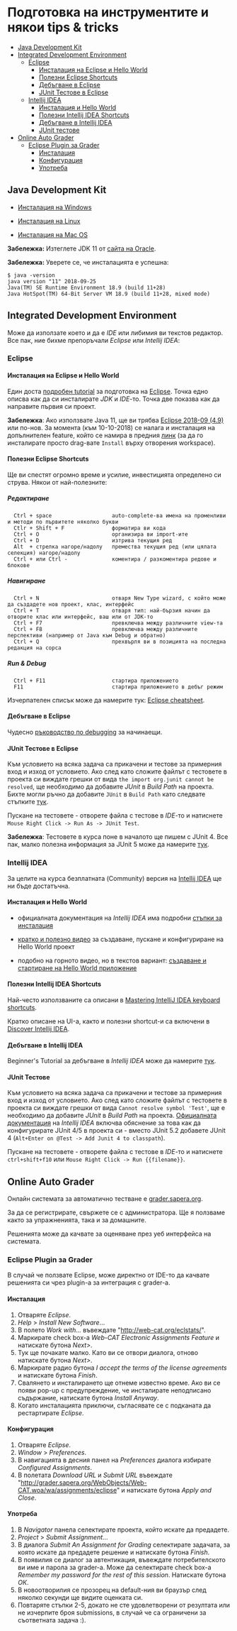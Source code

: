 # Подготовка на инструментите и някои tips & tricks

- [Java Development Kit](#java-development-kit)
- [Integrated Development Environment](#integrated-development-environment)
    - [Eclipse](#eclipse)
        - [Инсталация на Eclipse и Hello World](#Инсталация-на-Eclipse-и-Hello-World)
        - [Полезни Eclipse Shortcuts](#Полезни-Eclipse-Shortcuts)
        - [Дебъгване в Eclipse](#Дебъгване-в-Eclipse)
        - [JUnit Тестове в Eclipse](#Junit-Тестове-в-Eclipse)
    - [Intellij IDEA](#Intellij-IDEA)
        - [Инсталация и Hello World](#Инсталация-и-Hello-World-1)
        - [Полезни Intellij IDEA Shortcuts](#Полезни-Intellij-IDEA-Shortcuts)
        - [Дебъгване в Intellij IDEA](#Дебъгване-в-Intellij-IDEA)
        - [JUnit тестове](#Junit-Тестове)
- [Online Auto Grader](#online-auto-grader)
    - [Eclipse Plugin за Grader](#eclipse-plugin-за-grader)
        - [Инсталация](#инсталация)
        - [Конфигурация](#конфигурация)
        - [Употреба](#употреба)

## Java Development Kit

- [Инсталация на Windows](https://docs.oracle.com/javase/8/docs/technotes/guides/install/windows_jdk_install.html#CHDEBCCJ)

- [Инсталация на Linux](https://docs.oracle.com/javase/8/docs/technotes/guides/install/linux_jdk.html#BJFGGEFG)

- [Инсталация на Mac OS](https://docs.oracle.com/javase/8/docs/technotes/guides/install/mac_jdk.html#CHDBADCG)

**Забележка:** Изтеглете JDK 11 от [сайта на Oracle](
https://www.oracle.com/technetwork/java/javase/downloads/jdk11-downloads-5066655.html).

**Забележка:** Уверете се, че инсталацията е успешна:

```console
$ java -version
java version "11" 2018-09-25
Java(TM) SE Runtime Environment 18.9 (build 11+28)
Java HotSpot(TM) 64-Bit Server VM 18.9 (build 11+28, mixed mode)
```

## Integrated Development Environment

Може да използате което и да е _IDE_ или либимия ви текстов редактор. Все пак, ние бихме препоръчали _Eclipse_ или _Intellij IDEA_:

### Eclipse

#### Инсталация на Eclipse и Hello World

Един доста [подробен tutorial](https://www.ntu.edu.sg/home/ehchua/programming/howto/EclipseJava_HowTo.html) за подготовка на [Eclipse]((https://www.eclipse.org/downloads/eclipse-packages/)). Точка едно описва как да си инсталирате _JDK_ и _IDE_-то. Точка две показва как да направите първия си проект.  

**Забележка**: Ако използвате Java 11, ще ви трябва [Eclipse 2018-09 (4.9)](https://marketplace.eclipse.org/content/java-11-support-eclipse-2018-09-49) или по-нов. За момента (към 10-10-2018) се налага и инсталация на допълнителен feature, който се намира в предния [линк](https://marketplace.eclipse.org/content/java-11-support-eclipse-2018-09-49) (за да го инсталирате просто drag-вате `Install` върху отворения workspace).

#### Полезни Eclipse Shortcuts

Ще ви спестят огромно време и усилие, инвестицията определено си струва.
Някои от най-полезните:

##### Редактиране

      Ctrl + space                   auto-complete-ва имена на променливи и методи по първитете няколко букви
      Ctlr + Shift + F               форматира ви кода
      Ctrl + O                       организира ви import-ите
      Ctrl + D                       изтрива текущия ред
      Alt  + стрелка нагоре/надолу   премества текущия ред (или цялата селекция) нагоре/надолу
      Ctrl + или Ctrl -              коментира / разкоментира редове и блокове

##### Навигиране

      Ctrl + N                       oтваря New Type wizard, с който може да създадете нов проект, клас, интерфейс
      Ctrl + T                       oтваря тип: най-бързия начин да отворите клас или интерфейс, ваш или от JDK-то
      Ctrl + F7                      превключва между различните view-та
      Ctrl + F8                      превключва между различните перспективи (например от Java към Debug и обратно)
      Ctrl + Q                       прехвърля ви в позицията на последна редакция на сорса

##### Run & Debug

      Ctrl + F11                     стартира приложението
      F11                            стартира приложението в дебъг режим

Изчерпателен списък може да намерите тук: [Eclipse cheatsheet](https://github.com/pellaton/eclipse-cheatsheet).

#### Дебъгване в Eclipse

Чудесно [ръководство по debugging](https://www.eclipse.org/community/eclipse_newsletter/2017/june/article1.php) за начинаещи.

#### JUnit Тестове в Eclipse

Към условието на всяка задача са прикачени и тестове за примерния вход и изход от условието. Ако след като сложите файлът с тестовете в проекта си виждате грешки от вида `the import org.junit cannot be resolved`, ще необходимо да добавите _JUnit_ в _Build Path_ на проекта. Бихте могли ръчно да добавите `JUnit` в `Build Path` като следвате стъпките [тук](https://www.tutorialspoint.com/junit/junit_plug_with_eclipse.htm).


Пускане на тестовете - отворете файла с тестове в _IDE_-то и натиснете `Mouse Right Click -> Run As -> JUnit Test`.

**Забележка**: Тестовете в курса поне в началото ще пишем с JUnit 4. Все пак, малко полезна информация за JUnit 5 може да намерите [тук](https://www.eclipse.org/community/eclipse_newsletter/2017/october/article5.php).

### Intellij IDEA

За целите на курса безплатната (Community) версия на [Intellij IDEA](https://www.jetbrains.com/idea/download/) ще ни бъде достатъчна.

#### Инсталация и Hello World

- официалната документация на _Intellij IDEA_ има подробни [стъпки за инсталация](https://www.jetbrains.com/help/idea/install-and-set-up-product.html)

- [кратко и полезно видео](https://www.youtube.com/watch?time_continue=245&v=c0efB_CKOYo) за създаване, пускане и конфигуриране на Hello World проект

- подобно на горното видео, но в текстов вариант: [създаване и стартиране на Hello World приложение](https://www.jetbrains.com/help/idea/creating-and-running-your-first-java-application.html)

#### Полезни Intellij IDEA Shortcuts

 Най-често използваните са описани в [Mastering IntelliJ IDEA keyboard shortcuts](https://www.jetbrains.com/help/idea/mastering-keyboard-shortcuts.html#d1746384e89).

Кратко описане на UI-а, както и полезни shortcut-и са включени в [Discover Intellij IDEA](https://www.jetbrains.com/help/idea/discover-intellij-idea.html).

#### Дебъгване в Intellij IDEA

Beginner's Tutorial за дебъгване в _Intellij IDEA_ може да намерите [тук](https://www.jetbrains.com/help/idea/debugging-your-first-java-application.html).

#### JUnit Тестове

Към условието на всяка задача са прикачени и тестове за примерния вход и изход от условието. Ако след като сложите файлът с тестовете в проекта си виждате грешки от вида `Cannot resolve symbol 'Test'`, ще е необходимо да добавите _JUnit_ в _Build Path_ на проекта. [Официалната документация](https://www.jetbrains.com/help/idea/configuring-testing-libraries.html) на _Intellij IDEA_ включва  обяснение за това как да конфигурирате JUnit 4/5 в проекта си - вместо JUnit 5.2 добавете JUnit 4 (`Alt+Enter on @Test -> Add Junit 4 to classpath`).

Пускане на тестовете - отворете файла с тестове в _IDE_-то и натиснете `ctrl+shift+f10` или `Mouse Right Click -> Run {{filename}}`.

## Online Auto Grader

Онлайн системата за автоматично тестване e [grader.sapera.org](http://grader.sapera.org).

За да се регистрирате, свържете се с администратора.
Ще я ползваме както за упражненията, така и за домашните.

Решенията може да качвате за оценяване през уеб интерфейса на системата.

### Eclipse Plugin за Grader

В случай че ползвате Eclipse, може директно от IDE-то да качвате решенията си чрез plugin-а за интеграция с grader-a.

#### Инсталация

1. Отваряте _Eclipse_.
2. _Help_ > _Install New Software_...
3. В полето _Work with..._ въвеждате "http://web-cat.org/eclstats/".
4. Маркирате check box-a _Web-CAT Electronic Assignments Featurе_ и натискате бутона _Next>_.
5. Тук ще почакате малко. Като ви се отвори диалога, отново натискате бутона _Next>_.
6. Маркирате радио бутона _I accept the terms of the license agreements_ и натискате бутона _Finish_.
7. Свалянето и инсталирането ще отнеме известно време. Ако ви се появи pop-up с предупреждение, че инсталирате неподписано съдържание, натискате бутона _Install Anyway_.
8. Когато инсталацията приключи, съгласявате се с подканата да рестартирате _Eclipse_.

#### Конфигурация

1. Отваряте _Eclipse_.
2. _Window_ > _Preferences_.
3. В навигацията в десния панел на _Preferences_ диалога избирате _Configured Assignments_.
4. В полетата _Download URL_ и _Submit URL_ въвеждате "http://grader.sapera.org/WebObjects/Web-CAT.woa/wa/assignments/eclipse" и натискате бутона _Apply and Close_.

#### Употреба

1. В _Navigator_ панела селектирате проекта, който искате да предадете.
2. _Project_ > _Submit Assignment_...
3. В диалога _Submit An Assignment for Grading_ селектирате задачата, за която искате да предадете решение и натискате бутона _Finish_.
4. В появилия се диалог за автентикация, въвеждате потребителското ви име и парола за grader-a. Може да селектирате check box-a _Remember my password for the rest of this session_. Натискате бутона _ОК_.
5. В новоотворилия се прозорец на default-ния ви браузър след няколко секунди ще видите оценката си.
6. Повтаряте стъпки 2-5, докато не сте удовлетворени от резултата или не изчерпите броя submissions, в случай че са ограничени за съответната задача :).
